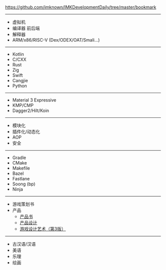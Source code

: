 https://github.com/imknown/IMKDevelopmentDaily/tree/master/bookmark

---

- 虚拟机
- 编译器 前后端
- 解释器
- ARM/x86/RISC-V (Dex/ODEX/OAT/Smali...)

---

- Kotlin
- C/CXX
- Rust
- Zig
- Swift
- Cangjie
- Python

---

- Material 3 Expressive
- KMP/CMP
- Dagger2/Hilt/Koin

---

- 模块化
- 插件化/动态化
- AOP
- 安全

---

- Gradle
- CMake
- Makefile
- Bazel
- Fastlane
- Soong (bp)
- Ninja

---

- 游戏策划书
- 产品
  - [产品书](https://search.jd.com/Search?keyword=产品书&enc=utf-8&wq=产品书&pvid=d71bc890484e44e99f169d2e54a326bf)
  - [产品设计](https://search.jd.com/Search?keyword=产品设计&enc=utf-8&wq=产品she%27ji&pvid=e571fbe1745a4bceb698c03e45e3e0f5)
  - [游戏设计艺术（第3版）](https://item.jd.com/10032914344868.html)

---

- 古汉语/汉语
- 美语
- 乐理
- 绘画
